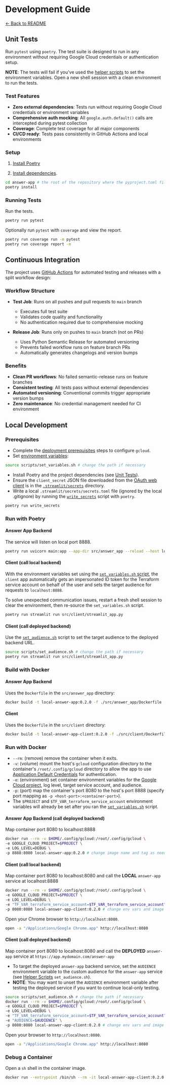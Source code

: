 # Development Guide

[← Back to README](../../README.md)

## Unit Tests

Run `pytest` using `poetry`. The test suite is designed to run in any environment without requiring Google Cloud credentials or authentication setup.

**NOTE**: The tests will fail if you've used the [helper scripts](../infrastructure/helper-scripts.md#configuration-scripts) to set the environment variables. Open a new shell session with a clean environment to run the tests.

### Test Features

- **Zero external dependencies**: Tests run without requiring Google Cloud credentials or environment variables
- **Comprehensive auth mocking**: All `google.auth.default()` calls are intercepted during pytest collection
- **Coverage**: Complete test coverage for all major components
- **CI/CD ready**: Tests pass consistently in GitHub Actions and local environments

### Setup

1. [Install Poetry](https://python-poetry.org/docs/#installation)

2. [Install dependencies](https://python-poetry.org/docs/basic-usage/#installing-dependencies).
```sh
cd answer-app # the root of the repository where the pyproject.toml file is located - change the path if necessary
poetry install
```

### Running Tests

Run the tests.
```sh
poetry run pytest
```

Optionally run `pytest` with `coverage` and view the report.
```sh
poetry run coverage run -m pytest
poetry run coverage report -m
```

## Continuous Integration

The project uses [GitHub Actions](../../.github/workflows/release.yml) for automated testing and releases with a split workflow design:

### Workflow Structure

- **Test Job**: Runs on all pushes and pull requests to `main` branch
  - Executes full test suite
  - Validates code quality and functionality
  - No authentication required due to comprehensive mocking
  
- **Release Job**: Runs only on pushes to `main` branch (not on PRs)
  - Uses Python Semantic Release for automated versioning
  - Prevents failed workflow runs on feature branch PRs
  - Automatically generates changelogs and version bumps

### Benefits

- **Clean PR workflows**: No failed semantic-release runs on feature branches
- **Consistent testing**: All tests pass without external dependencies
- **Automated versioning**: Conventional commits trigger appropriate version bumps
- **Zero maintenance**: No credential management needed for CI environment

## Local Development

### Prerequisites

- Complete the [deployment prerequisites](../installation/prerequisites.md) steps to configure `gcloud`.
- Set [environment variables](../infrastructure/helper-scripts.md#environment-variables-set):
```sh
source scripts/set_variables.sh # change the path if necessary
```
- Install Poetry and the project dependencies (see [Unit Tests](#unit-tests)).
- Ensure the `client_secret` JSON file downloaded from the [OAuth web client](../installation/oauth-setup.md#2-create-an-oauth-client) is in the [`.streamlit/secrets`](../../.streamlit/secrets) directory.
- Write a local `.streamlit/secrets/secrets.toml` file (ignored by the local .gitignore) by running the [`write_secrets`](../../pyproject.toml#project.scripts) script with `poetry`.
```sh
poetry run write_secrets
```

### Run with Poetry

#### Answer App Backend

The service will listen on local port 8888.
```sh
poetry run uvicorn main:app --app-dir src/answer_app --reload --host localhost --port 8888
```

#### Client (call local backend)

With the environment variables set using the [`set_variables.sh` script](../infrastructure/helper-scripts.md#configuration-scripts), the `client` app automatically gets an impersonated ID token for the Terraform service account on behalf of the user and sets the target audience for requests to `localhost:8888`.

To solve unexpected communication issues, restart a fresh shell session to clear the environment, then re-source the `set_variables.sh` script.

```sh
poetry run streamlit run src/client/streamlit_app.py 
```

#### Client (call deployed backend)

Use the [`set_audience.sh`](../infrastructure/helper-scripts.md#testing-scripts) script to set the target audience to the deployed backend URL.

```sh
source scripts/set_audience.sh # change the path if necessary
poetry run streamlit run src/client/streamlit_app.py
```

### Build with Docker

#### Answer App Backend

Uses the `Dockerfile` in the `src/answer_app` directory:
```sh
docker build -t local-answer-app:0.2.0 -f ./src/answer_app/Dockerfile . # change image name and tag as needed
```

#### Client

Uses the `Dockerfile` in the `src/client` directory:
```sh
docker build -t local-answer-app-client:0.2.0 -f ./src/client/Dockerfile . # change image name tag as needed
```

### Run with Docker

- `--rm`: (remove) remove the container when it exits.
- `-v`: (volume) mount the host's `gcloud` configuration directory to the container's `/root/.config/gcloud` directory to allow the app to use [Application Default Credentials](https://stackoverflow.com/questions/38938216/pass-google-default-application-credentials-in-local-docker-run) for authentication.
- `-e`: (environment) set container environment variables for the [Google Cloud project](https://stackoverflow.com/questions/74866327/oserror-whilst-trying-to-run-a-python-app-inside-a-docker-container-using-appl), log level, target service account, and audience.
- `-p`: (port) map the container's port 8080 to the host's port 8888 (specify port mapping as `-p <host-port>:<container-port>`).
- The `$PROJECT` and `$TF_VAR_terraform_service_account` environment variables will already be set after you ran the [`set_variables.sh`](#prerequisites) script.

#### Answer App Backend (call deployed backend)

Map container port 8080 to localhost:8888
```sh
docker run --rm -v $HOME/.config/gcloud:/root/.config/gcloud \
-e GOOGLE_CLOUD_PROJECT=$PROJECT \
-e LOG_LEVEL=DEBUG \
-p 8888:8080 local-answer-app:0.2.0 # change image name and tag as needed
```

#### Client (call local backend)

Map container port 8080 to localhost:8080 and call the **LOCAL** `answer-app` service at localhost:8888
```sh
docker run --rm -v $HOME/.config/gcloud:/root/.config/gcloud \
-e GOOGLE_CLOUD_PROJECT=$PROJECT \
-e LOG_LEVEL=DEBUG \
-e "TF_VAR_terraform_service_account=$TF_VAR_terraform_service_account" \
-p 8080:8080 local-answer-app-client:0.2.0 # change env vars and image name and tag as needed
```

Open your Chrome browser to `http://localhost:8080`.
```sh
open -a "/Applications/Google Chrome.app" http://localhost:8080
```

#### Client (call deployed backend)

Map container port 8080 to localhost:8080 and call the **DEPLOYED** `answer-app` service at `https://app.mydomain.com/answer-app`

- To target the deployed `answer-app` backend service, set the `AUDIENCE` environment variable to the custom audience for the `answer-app` service (see [Helper Scripts](../infrastructure/helper-scripts.md#testing-scripts) `set_audience.sh`).
- **NOTE**: You may want to unset the `AUDIENCE` environment variable after testing the deployed service if you want to continue local-only testing.
```sh
source scripts/set_audience.sh # change the path if necessary
docker run --rm -v $HOME/.config/gcloud:/root/.config/gcloud \
-e GOOGLE_CLOUD_PROJECT=$PROJECT \
-e LOG_LEVEL=DEBUG \
-e "TF_VAR_terraform_service_account=$TF_VAR_terraform_service_account" \
-e "AUDIENCE=$AUDIENCE" \
-p 8080:8080 local-answer-app-client:0.2.0 # change env vars and image name and tag as needed
```

Open your browser to `http://localhost:8080`.
```sh
open -a "/Applications/Google Chrome.app" http://localhost:8080
```

### Debug a Container

Open a `sh` shell in the container image.
```sh
docker run --entrypoint /bin/sh --rm -it local-answer-app-client:0.2.0 
```
